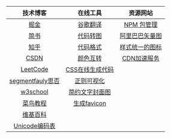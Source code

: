 技术博客 | 在线工具 | 资源网站
:-: | :-: | :-:
[掘金](https://juejin.cn/) | [谷歌翻译](https://translate.google.cn/) | [NPM 包管理](https://www.npmjs.com/)
[简书](https://www.jianshu.com/) | [代码转图](https://carbon.now.sh/) | [阿里巴巴矢量图](https://www.iconfont.cn/)
[知乎](https://www.zhihu.com/people/qing-cui-de-gt) | [代码格式](https://tool.oschina.net/codeformat/json) | [样式统一的图标](https://pictogrammers.github.io/@mdi/font/4.9.95/)
[CSDN](https://www.csdn.net/nav/iot) | [颜色互转](https://www.sioe.cn/yingyong/yanse-rgb-16/) | [CDN加速服务](https://www.bootcdn.cn/)
[LeetCode](https://leetcode-cn.com/problemset/all/) | [CSS在线生成代码](http://css3generator.com/) |
[segmentfauly思否](https://segmentfault.com/) | [正则可视化](https://jex.im/regulex/#!flags=&re=%5E(a%7Cb)*%3F%24) | 
[w3school](https://www.w3school.com.cn/index.html) | [简约文字封面图](https://www.logoly.pro/#/) | 
[菜鸟教程](https://www.runoob.com/) | [生成favicon](https://tool.lu/favicon/) | 
[维基百科](https://zh.wikipedia.org/wiki/Wikipedia:%E5%88%86%E9%A1%9E%E7%B4%A2%E5%BC%95) | | 
[Unicode编码表](http://www.52unicode.com/) | | 
